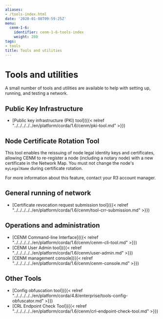 ```yaml
---
aliases:
- /tools-index.html
date: '2020-01-08T09:59:25Z'
menu:
  cenm-1-6:
    identifier: cenm-1-6-tools-index
    weight: 280
tags:
- tools
title: Tools and utilities
---
```


# Tools and utilities

A small number of tools and utilities are available to help with setting up, running, and testing a network.

## Public Key Infrastructure

* [Public key infrastructure (PKI) tool]({{< relref "../../../../../en/platform/corda/1.6/cenm/pki-tool.md" >}})

## Node Certificate Rotation Tool

This tool enables the reissuing of node legal identity keys and certificates, allowing CENM to re-register a node (including a notary node) with a new certificate in the Network Map. You must not change the node's `myLegalName` during certificate rotation.

For more information about this feature, contact your R3 account manager.

## General running of network

* [Certificate revocation request submission tool]({{< relref "../../../../../en/platform/corda/1.6/cenm/tool-crr-submission.md" >}})

## Operations and administration

* [CENM Command-line Interface]({{< relref "../../../../../en/platform/corda/1.6/cenm/cenm-cli-tool.md" >}})
* [CENM User Admin tool]({{< relref "../../../../../en/platform/corda/1.6/cenm/user-admin.md" >}})
* [CENM management console]({{< relref "../../../../../en/platform/corda/1.6/cenm/cenm-console.md" >}})

## Other Tools

* [Config obfuscation tool]({{< relref "../../../../../en/platform/corda/4.8/enterprise/tools-config-obfuscator.md" >}})
* [CRL Endpoint Check Tool]({{< relref "../../../../../en/platform/corda/1.6/cenm/crl-endpoint-check-tool.md" >}})
